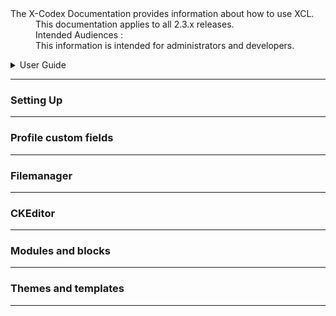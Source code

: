 <dl>
  <dt>The X-Codex Documentation provides information about how to use XCL.</dt>
  <dd><span class="iconify" data-icon="mdi:cube-scan" data-width="18px" data-height="18px"></span> This documentation applies to all 2.3.x releases.</dd>
  <dd><span class="iconify" data-icon="mdi:account-multiple" data-width="18px" data-height="18px"></span> Intended Audiences :</dd>
  <dd>This information is intended for administrators and developers.</dd>
</dl>

<details>
<summary style="cursor: pointer;">User Guide</summary>

- User Guide covers the basics of setting up XCL
- Working with profile custom fields
- Mounting remote file systems in Filemanager
- CKEditor, smart WYSIWYG HTML editor and collaborative rich text editor
- Modules and blocks
- Select default Theme and set of templates.

</details>

-----

### Setting Up
-----

### Profile custom fields
-----

### Filemanager
-----

### CKEditor
-----

### Modules and blocks
-----

### Themes and templates
-----

